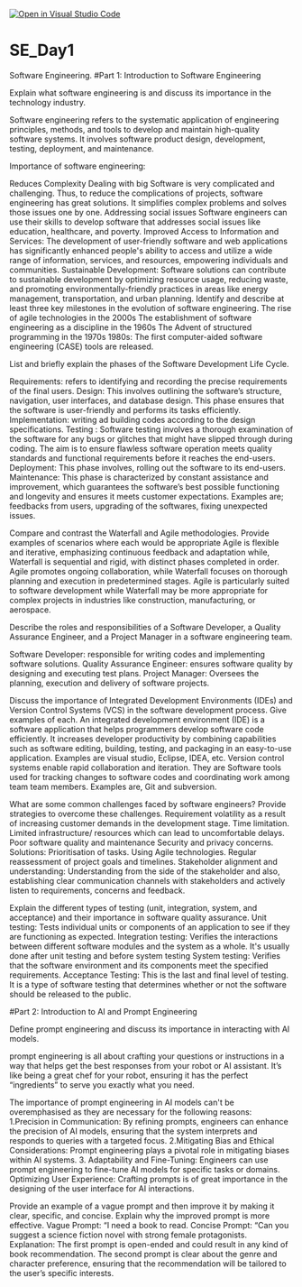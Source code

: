 [![Open in Visual Studio Code](https://classroom.github.com/assets/open-in-vscode-2e0aaae1b6195c2367325f4f02e2d04e9abb55f0b24a779b69b11b9e10269abc.svg)](https://classroom.github.com/online_ide?assignment_repo_id=15570007&assignment_repo_type=AssignmentRepo)
# SE_Day1
Software Engineering.
#Part 1: Introduction to Software Engineering

Explain what software engineering is and discuss its importance in the technology industry.

Software engineering refers to the systematic application of engineering principles, methods, and tools to develop and maintain high-quality software systems. It involves software product design, development, testing, deployment, and maintenance.

Importance of software engineering:

Reduces Complexity
Dealing with big Software is very complicated and challenging. Thus, to reduce the complications of projects, software engineering has great solutions. It simplifies complex problems and solves those issues one by one.
Addressing social issues
Software engineers can use their skills to develop software that addresses social issues like education, healthcare, and poverty. 
Improved Access to Information and Services: The development of user-friendly software and web applications has significantly enhanced people's ability to access and utilize a wide range of information, services, and resources, empowering individuals and communities.
Sustainable Development: Software solutions can contribute to sustainable development by optimizing resource usage, reducing waste, and promoting environmentally-friendly practices in areas like energy management, transportation, and urban planning.
Identify and describe at least three key milestones in the evolution of software engineering.
The rise of agile technologies in the 2000s
The establishment of software engineering as a discipline in the 1960s
The Advent of structured programming in the 1970s
1980s: The first computer-aided software engineering (CASE) tools are released.

List and briefly explain the phases of the Software Development Life Cycle.

Requirements: refers to identifying and recording the precise requirements of the final users. 
Design: This involves outlining the software’s structure, navigation, user interfaces, and database design. This phase ensures that the software is user-friendly and performs its tasks efficiently.
Implementation: writing ad building codes according to the design specifications.
Testing : Software testing involves a thorough examination of the software for any bugs or glitches that might have slipped through during coding. The aim is to ensure flawless software operation meets quality standards and functional requirements before it reaches the end-users.
Deployment: This phase involves, rolling out the software to its end-users.
Maintenance: This phase is characterized by constant assistance and improvement, which guarantees the software’s best possible functioning and longevity and ensures it meets customer expectations. Examples are; feedbacks from users, upgrading of the softwares, fixing unexpected issues.

Compare and contrast the Waterfall and Agile methodologies. Provide examples of scenarios where each would be appropriate
Agile is flexible and iterative, emphasizing continuous feedback and adaptation while, Waterfall is sequential and rigid, with distinct phases completed in order.
Agile promotes ongoing collaboration, while Waterfall focuses on thorough planning and execution in predetermined stages.
Agile is particularly suited to software development while Waterfall may be more appropriate for complex projects in industries like construction, manufacturing, or aerospace.

Describe the roles and responsibilities of a Software Developer, a Quality Assurance Engineer, and a Project Manager in a software engineering team.

Software Developer: responsible for writing codes and implementing software solutions.
Quality Assurance Engineer: ensures software quality by designing and executing test plans.
Project Manager: Oversees the planning, execution and delivery of software projects.

Discuss the importance of Integrated Development Environments (IDEs) and Version Control Systems (VCS) in the software development process. Give examples of each.
An integrated development environment (IDE) is a software application that helps programmers develop software code efficiently. It increases developer productivity by combining capabilities such as software editing, building, testing, and packaging in an easy-to-use application. Examples are visual studio, Eclipse, IDEA, etc.
Version control systems enable rapid collaboration and iteration. They are Software tools used for tracking changes to software codes and coordinating work among team team members. Examples are, Git and subversion.

What are some common challenges faced by software engineers? Provide strategies to overcome these challenges.
Requirement volatility as a result of increasing customer demands in the development stage.
Time limitation.
Limited infrastructure/ resources which can lead to uncomfortable delays.
Poor software quality and maintenance
Security and privacy concerns.
Solutions:
Prioritisation of tasks.
Using Agile technologies.
Regular reassessment of project goals and timelines.
Stakeholder alignment and understanding: Understanding from the side of the stakeholder and also, establishing clear communication channels with stakeholders and actively listen to requirements, concerns and feedback. 

Explain the different types of testing (unit, integration, system, and acceptance) and their importance in software quality assurance.
Unit testing: Tests individual units or components of an application to see if they are functioning as expected. 
Integration testing: Verifies the interactions between different software modules and the system as a whole. It's usually done after unit testing and before system testing
System testing: Verifies that the software environment and its components meet the specified requirements.
Acceptance Testing:  This is the last and final level of testing. It is a type of software testing that determines whether or not the software should be released to the public.

#Part 2: Introduction to AI and Prompt Engineering


Define prompt engineering and discuss its importance in interacting with AI models.

prompt engineering is all about crafting your questions or instructions in a way that helps get the best responses from your robot or AI assistant. It’s like being a great chef for your robot, ensuring it has the perfect “ingredients” to serve you exactly what you need.

The importance of prompt engineering in AI models can't be overemphasised as they are necessary for the following reasons:
1.Precision in Communication: By refining prompts, engineers can enhance the precision of AI models, ensuring that the system interprets and responds to queries with a targeted focus.
2.Mitigating Bias and Ethical Considerations: Prompt engineering plays a pivotal role in mitigating biases within AI systems.
3. Adaptability and Fine-Tuning: Engineers can use prompt engineering to fine-tune AI models for specific tasks or domains.
Optimizing User Experience: Crafting prompts is of great importance in the designing of the user interface for AI interactions.

Provide an example of a vague prompt and then improve it by making it clear, specific, and concise. Explain why the improved prompt is more effective.
Vague Prompt: “I need a book to read.
Concise Prompt: “Can you suggest a science fiction novel with strong female protagonists.
Explanation: The first prompt is open-ended and could result in any kind of book recommendation. The second prompt is clear about the genre and character preference, ensuring that the recommendation will be tailored to the user’s specific interests.
